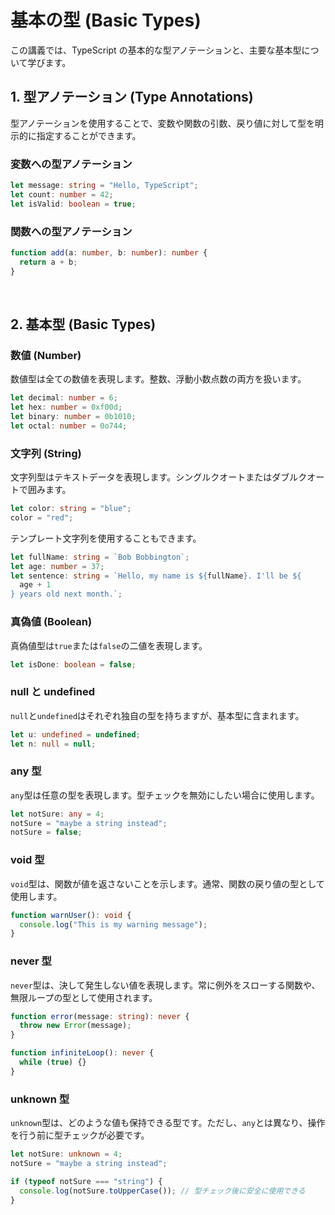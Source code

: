 # 基本の型 (Basic Types)

この講義では、TypeScript の基本的な型アノテーションと、主要な基本型について学びます。

## 1. 型アノテーション (Type Annotations)

型アノテーションを使用することで、変数や関数の引数、戻り値に対して型を明示的に指定することができます。

### 変数への型アノテーション

```typescript
let message: string = "Hello, TypeScript";
let count: number = 42;
let isValid: boolean = true;
```

### 関数への型アノテーション

```typescript
function add(a: number, b: number): number {
  return a + b;
}
```

<br/>

## 2. 基本型 (Basic Types)

### 数値 (Number)

数値型は全ての数値を表現します。整数、浮動小数点数の両方を扱います。

```typescript
let decimal: number = 6;
let hex: number = 0xf00d;
let binary: number = 0b1010;
let octal: number = 0o744;
```

### 文字列 (String)

文字列型はテキストデータを表現します。シングルクオートまたはダブルクオートで囲みます。

```typescript
let color: string = "blue";
color = "red";
```

テンプレート文字列を使用することもできます。

```typescript
let fullName: string = `Bob Bobbington`;
let age: number = 37;
let sentence: string = `Hello, my name is ${fullName}. I'll be ${
  age + 1
} years old next month.`;
```

### 真偽値 (Boolean)

真偽値型は`true`または`false`の二値を表現します。

```typescript
let isDone: boolean = false;
```

### null と undefined

`null`と`undefined`はそれぞれ独自の型を持ちますが、基本型に含まれます。

```typescript
let u: undefined = undefined;
let n: null = null;
```

### any 型

`any`型は任意の型を表現します。型チェックを無効にしたい場合に使用します。

```typescript
let notSure: any = 4;
notSure = "maybe a string instead";
notSure = false;
```

### void 型

`void`型は、関数が値を返さないことを示します。通常、関数の戻り値の型として使用します。

```typescript
function warnUser(): void {
  console.log("This is my warning message");
}
```

### never 型

`never`型は、決して発生しない値を表現します。常に例外をスローする関数や、無限ループの型として使用されます。

```typescript
function error(message: string): never {
  throw new Error(message);
}

function infiniteLoop(): never {
  while (true) {}
}
```

### unknown 型

`unknown`型は、どのような値も保持できる型です。ただし、`any`とは異なり、操作を行う前に型チェックが必要です。

```typescript
let notSure: unknown = 4;
notSure = "maybe a string instead";

if (typeof notSure === "string") {
  console.log(notSure.toUpperCase()); // 型チェック後に安全に使用できる
}
```
